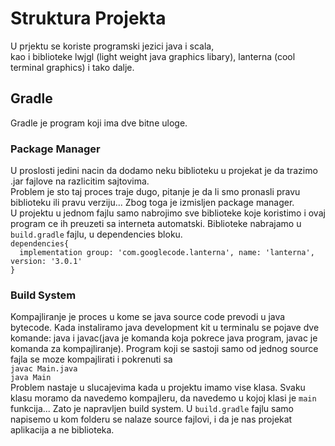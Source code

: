  
# Struktura Projekta

U prjektu se koriste programski jezici java i scala,<br>
kao i biblioteke lwjgl (light weight java graphics libary), lanterna (cool terminal graphics) i tako dalje.
## Gradle
Gradle je program koji ima dve bitne uloge.
### Package Manager
U proslosti jedini nacin da dodamo neku biblioteku u projekat je
da trazimo .jar fajlove na razlicitim sajtovima.<br> Problem je sto taj proces traje dugo, pitanje je da li smo pronasli pravu biblioteku ili pravu verziju... Zbog toga je izmisljen package manager.<br> U projektu u jednom fajlu samo nabrojimo sve biblioteke koje koristimo i ovaj program ce ih preuzeti sa interneta automatski. Biblioteke nabrajamo u `build.gradle` fajlu, u dependencies bloku.<br>
`dependencies{`<br>
`   implementation group: 'com.googlecode.lanterna', name: 'lanterna', version: '3.0.1'
`<br>
`}`
### Build System
Kompajliranje je proces u kome se java source code prevodi u java bytecode. Kada instaliramo java development kit u terminalu se pojave dve komande: java i javac(java je komanda koja pokrece java program, javac je komanda za kompajliranje).
Program koji se sastoji samo od jednog source fajla se moze kompajlirati i pokrenuti sa <br>
`javac Main.java`<br>
`java Main`<br>
Problem nastaje u slucajevima kada u projektu imamo vise klasa. Svaku klasu moramo da navedemo kompajleru, da navedemo u kojoj klasi je `main` funkcija...
Zato je napravljen build system. U `build.gradle` fajlu samo napisemo u kom folderu se nalaze source fajlovi, i da je nas projekat aplikacija a ne biblioteka.
